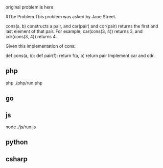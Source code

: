 original problem is here 

#The Problem
This problem was asked by Jane Street.

cons(a, b) constructs a pair, and car(pair) and cdr(pair) returns the first and last element of that pair. 
For example, car(cons(3, 4)) returns 3, and cdr(cons(3, 4)) returns 4.

Given this implementation of cons:

def cons(a, b):
    def pair(f):
        return f(a, b)
    return pair
Implement car and cdr.

## php
php ./php/run.php
## go

## js
node  ./js/run.js

## python

## csharp

